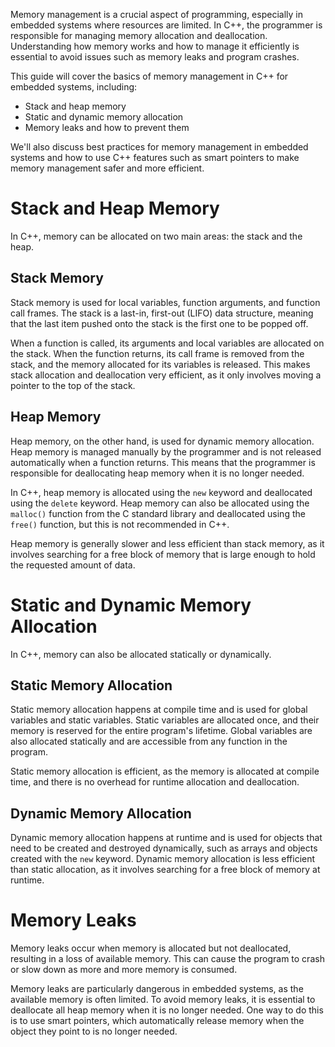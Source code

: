 

Memory management is a crucial aspect of programming, especially in embedded systems where resources are limited. In C++, the programmer is responsible for managing memory allocation and deallocation. Understanding how memory works and how to manage it efficiently is essential to avoid issues such as memory leaks and program crashes.

This guide will cover the basics of memory management in C++ for embedded systems, including:

- Stack and heap memory
- Static and dynamic memory allocation
- Memory leaks and how to prevent them

We'll also discuss best practices for memory management in embedded systems and how to use C++ features such as smart pointers to make memory management safer and more efficient.

# Stack and Heap Memory

In C++, memory can be allocated on two main areas: the stack and the heap.

## Stack Memory

Stack memory is used for local variables, function arguments, and function call frames. The stack is a last-in, first-out (LIFO) data structure, meaning that the last item pushed onto the stack is the first one to be popped off.

When a function is called, its arguments and local variables are allocated on the stack. When the function returns, its call frame is removed from the stack, and the memory allocated for its variables is released. This makes stack allocation and deallocation very efficient, as it only involves moving a pointer to the top of the stack.

## Heap Memory

Heap memory, on the other hand, is used for dynamic memory allocation. Heap memory is managed manually by the programmer and is not released automatically when a function returns. This means that the programmer is responsible for deallocating heap memory when it is no longer needed.

In C++, heap memory is allocated using the `new` keyword and deallocated using the `delete` keyword. Heap memory can also be allocated using the `malloc()` function from the C standard library and deallocated using the `free()` function, but this is not recommended in C++.

Heap memory is generally slower and less efficient than stack memory, as it involves searching for a free block of memory that is large enough to hold the requested amount of data.

# Static and Dynamic Memory Allocation

In C++, memory can also be allocated statically or dynamically.

## Static Memory Allocation

Static memory allocation happens at compile time and is used for global variables and static variables. Static variables are allocated once, and their memory is reserved for the entire program's lifetime. Global variables are also allocated statically and are accessible from any function in the program.

Static memory allocation is efficient, as the memory is allocated at compile time, and there is no overhead for runtime allocation and deallocation.

## Dynamic Memory Allocation

Dynamic memory allocation happens at runtime and is used for objects that need to be created and destroyed dynamically, such as arrays and objects created with the `new` keyword. Dynamic memory allocation is less efficient than static allocation, as it involves searching for a free block of memory at runtime.

# Memory Leaks

Memory leaks occur when memory is allocated but not deallocated, resulting in a loss of available memory. This can cause the program to crash or slow down as more and more memory is consumed.

Memory leaks are particularly dangerous in embedded systems, as the available memory is often limited. To avoid memory leaks, it is essential to deallocate all heap memory when it is no longer needed. One way to do this is to use smart pointers, which automatically release memory when the object they point to is no longer needed.